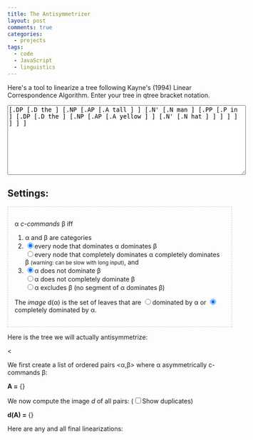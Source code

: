 ```yaml
---
title: The Antisymmetrizer
layout: post
comments: true
categories:
  - projects
tags:
  - code
  - JavaScript
  - linguistics
---
```


<script>
function clean(text) {
  var nodeList = {};
  var headList = {};
  var nodes = text.split(/[^\w']+/);
  for (var i in nodes) {
    var node = nodes[i];
    if (node == '')
      continue;
    var match = /^(\w+?)(\d+)?([P']+)?$/.exec(node);
    var nodeHead = match[1];
    var nodeType = match[3] || '';
    var nodeNum = match[2] || '';
    if (nodeNum) {
      nodeList[node] = true;
      continue;
    } else if (!(node in nodeList)) {
      headList[nodeHead] = 1;
    } else if ((nodeHead + headList[nodeHead] + nodeType) in nodeList) {
      headList[nodeHead]++;
    }
    nodeList[node] = true;
    nodeList[(nodeHead + headList[nodeHead] + nodeType)] = true;
    text = text.replace(new RegExp('([. ])'+nodeHead+nodeType+' '),'$1'+nodeHead+headList[nodeHead]+nodeType+' ');
  }
  return text;
}

function process() {
  text = $('textarea').val();
  hideError();
  $('#clean').text(clean(text));
  $('#a').html('');
  $('#da').html('');

  var tree = createTree($('#clean').text());
  if (!tree)
    return false;
  var pairs = getPairsOfAsymmetricallyCCommandingNonTerminalNodes(tree,$('.everyClause:checked').val(),$('.exclusionClause:checked').val());

  $('#a').html(pairs.map(function(pair){ return '&lt;'+pair[0].label+','+pair[1].label+'&gt;' }).join(', '));

  var orderPairs = [];
  for (var i in pairs) {
    var pair = pairs[i];
    orderPairs = orderPairs.concat(image(pair[0],pair[1],$('.imageClause:checked').val() == 'complete'));
  }

  printDA(orderPairs);
  styleDuplicates();
  var linearizations = linearize(orderPairs);
  $('#l').html('');
  for (var i in linearizations) {
    var lin = linearizations[i];
    $('#l').append($('<li>'+lin.join(' ')+'</li>'));
  }
//  $('#l').text(lin.join(' '));
}

function linearize(orderPairs) {
  var words = {};
  for (var i in orderPairs) {
    words[orderPairs[i][0]] = true;
    words[orderPairs[i][1]] = true;
  }

  var completeLinearizations = [];

  var linearization = [];
  var linearizeChoices = [];
  var flatWords = Object.keys(words);
  while (linearization.length < flatWords.length) {
    var wordNumber = linearization.length;
  
    var foundOne = false;
    for (var i in flatWords) {
      var word = flatWords[i];
      if (i <= linearizeChoices[wordNumber]*1 + 1) // we already tried this word.
        continue;
      if (linearization.indexOf(word) > -1) // don't reuse words
        continue;
      
      var thisLinearization = [].concat(linearization);
      thisLinearization.push(word);
      // suppose word is the next word in the linearization.
      
      // make sure the linearization with this "word" is compatible with all orders
      var badChoice = false;
      for (var j in orderPairs) {
        var orderPair = orderPairs[j];
        var pos1 = thisLinearization.indexOf(orderPair[0].label);
        var pos2 = thisLinearization.indexOf(orderPair[1].label);

        if (pos1 == -1 && pos2 != -1) {
          badChoice = true;
          continue;
        }

        if (pos1 == -1 || pos2 == -1)
          continue;
          
        if (pos1 >= pos2) {
          // bad choice!
          badChoice = true;
          continue;
        }
      }
      
      if (!badChoice) { // we'll choose you
        linearization[wordNumber] = word;
        linearizeChoices[wordNumber] = i;
        foundOne = true;
        break;
      }
    }

    var completedOne = false;    
    if (linearization.length == flatWords.length) {
      completeLinearizations.push([].concat(linearization));
      completedOne = true;
    }
    
    // if we ended up here, that means we made a bad step a little while back, or that we finished one and want to keep going.
    if (!foundOne || completedOne) {
      if (linearization.length == 0)
        return completeLinearizations;
      pop = linearization.pop();
      linearizeChoices = linearizeChoices.slice(0,linearization.length + 1);
    }
    
  }
  return completeLinearizations;
}

function printDA(imageOfPairs) {
  var uniqueHtml = {};
  var allHtml = [];
  for (var i in imageOfPairs) {
    var leafPair = imageOfPairs[i];
    var thisHtml = '&lt;'+leafPair[0]+','+leafPair[1]+'&gt;';
    if (!(thisHtml in uniqueHtml)) {
      uniqueHtml[thisHtml] = true;
    } else {
      thisHtml = '<span class="nonunique">'+thisHtml+'</span>';
    }
    allHtml.push(thisHtml);
  }
  $('#da').html(allHtml.join(', '));
}

function getPairsOfAsymmetricallyCCommandingNonTerminalNodes(tree,everyClause,exclusionClause) {
  // get all the nodes
  var nodes = tree.dominatees();
  nodes.push(tree);
  
  var pairs = [];
  
  for (var i in nodes) {
    for (var j in nodes) {
      if (nodes[i].isLeaf() || nodes[j].isLeaf())
        continue;
      if (nodes[i].cCommand(nodes[j],everyClause,exclusionClause))
        if (!nodes[j].cCommand(nodes[i],everyClause,exclusionClause))
          pairs.push([nodes[i],nodes[j]]);
    }
  }
  return pairs;
}

function createTree(text) {
  var tree = null;
  var current = tree;
  var nodes = text.split(/ +/);
  for (var i in nodes) {
    var node = nodes[i];
    if (node.indexOf('[.') === 0) { // create a new node.
      var label = node.replace('[.','');
      if (tree == null) {
        tree = new TreeNode(label,null);
        current = tree;
      } else
        current = current.addChild(label);
    } else if (node == ']') { // go back up one level
      current = current.parent;
    } else {
      label = node;
      current.addChild(label);
    }

    if (current == null && i < (nodes.length-1)) {
      showError("There's more than one tree here! Make sure to balance your braces.");
      return false;
    }
  }
  
  if (current != null) {
    showError("This tree is incomplete! Make sure to balance your braces.");
    return false;
  }
  
  return tree;
}

var TreeNode = function(label,parent) {
  this.parent = parent;
  this.label = label;
  this.children = [];
}
TreeNode.prototype = {
  parent: null,
  label: null,
  children: [],
  addChild: function(label) {
    var child = new TreeNode(label,this);
    this.children.push(child);
    return child;
  },
  toString: function() {
    if (!this.isLeaf())
      return "[."+this.label+" "+this.children.join(' ')+" ]";
    else
      return this.label;
  },
  headLabel: function() {
    var match = /^(\w+?)(\d+)?([P']+)?$/.exec(this.label);
    if (!match || !match[1] || !match[2]) {
      showError("I can't parse the label "+this.label+'.');
      throw Error();
    }
    return match[1]+match[2];
  },
  
  
  isBar: function() {
    return (this.label.indexOf("'") > 0);
  },
  isPhrase: function() {
    var unnumberedLabel = this.label.replace(/\d/g,'');
    if (unnumberedLabel.length == 1)
      return false;
    return (unnumberedLabel.substr(unnumberedLabel.length-1,1) == 'P');
  },
  isLeaf: function() {
    return (this.children.length == 0);
  },
  isHead: function() {
    return (!this.isBar() && !this.isPhrase() && !this.isLeaf());
  },
  isCategory: function() {
    return (!this.isBar() && !this.isLeaf());
  },  
  
  segments: function() {
    // if it's a head, then you are your own only segment.
    if (this.isHead())
      return [this];

    var segments = [];
    var current = this.head();
    while (current.parent != null && current.parent.headLabel() == this.headLabel()) {
      // not sure if we need this if statement
      if (current.parent.isBar() || current.parent.isPhrase())
        segments.push(current.parent);
      current = current.parent;
    }
    return segments;
  },
  head: function() {
    if (!this.isBar() && !this.isPhrase())
      return this;
    var headLabel = this.headLabel();
    var current = this;
    for (var i in current.children) {
      var child = current.children[i];
      if (child.label == headLabel)
        return child;
      if (child.headLabel() == headLabel)
        return child.head();
    }
    showError(this.label+" doesn't have a head!");
    return false;
  },
  cCommand: function(target,everyClause,exclusionClause) {
    // neither alpha nor beta is an X' (that is, both are either heads or maximal projections)
    if (this.isBar() || target.isBar())
      return false;
    // every node that dominates alpha dominates beta
    var alphaDom, betaDom;
    if (everyClause == 'complete') {
      alphaDom = this.completeDominators();
      betaDom = target.completeDominators();
    } else if (everyClause == 'node') {
      alphaDom = this.dominators();
      betaDom = target.dominators();
    }

    for (var i in alphaDom) {
      var thisDom = alphaDom[i];
      if (betaDom.indexOf(thisDom) < 0) // if this dominator of alpha is not a dominator of beta
        return false;
    }
    // alpha does not dominate beta
    if (exclusionClause == 'domination' && this.dominate(target))
      return false;
    // alpha does not dominate beta
    if (exclusionClause == 'complete' && this.completelyDominate(target))
      return false;
    // or alpha does excludes beta
    if (exclusionClause == 'exclusion' && !this.exclude(target))
      return false;
    return true;
  },
  dominate: function(target) {
    return (this.toString().indexOf(target.toString()) > -1);
  },
  completelyDominate: function(target) {
//    if (!this.isPhrase()) // only phrases can completely dominate things (?)
//      return false;
    var segments = this.segments();
    for (var i in segments) {
      if (!segments[i].dominate(target))
        return false;
    }
    return true;
  },
  exclude: function(target) {
    var segments = this.segments();
    for (var i in segments) {
      if (segments[i].dominate(target))
        return false;
    }
    return true;
  },
  
  dominators: function() {
    var dominators = [];
    var current = this;
    while (current.parent != null) {
      dominators.push(current.parent);
      current = current.parent;
    }
    return dominators;
  },
  completeDominators: function() {
    var dominators = this.dominators();
    var completeDominators = [];
    for (var i in dominators) {
      if (dominators[i].completelyDominate(this))
        completeDominators.push(dominators[i]);
    }
    return completeDominators;
  },
  categoryDominators: function() {
    return this.dominators().filter(function(x){return x.isCategory()});
  },
  dominatees: function() {
    if (this.isLeaf())
      return [];
    var ret = [];
    for (var i in this.children) {
      var child = this.children[i];
      ret.push(child);
      ret = ret.concat(this.children[i].dominatees());
    }
    return ret;
  },
  completeDominatees: function() {
    // get the lowest segment of this node, in case it has multiple segments
    // and then return that node's dominatees.
    
    var segments = this.segments();
    var lowestSegment = segments[0];
    if (!lowestSegment)
      return [];
    for (var i in segments) {
      var seg = segments[i];
      if (lowestSegment.dominate(seg))
        lowestSegment = seg;
    }
    return lowestSegment.dominatees();
  },
  image: function(complete) {
    if (complete)
      return this.completeDominatees().filter(function(x){return x.isLeaf()});
    else
      return this.dominatees().filter(function(x){return x.isLeaf()});
  },
  
  find: function(label) {
    var nodes = ([this].concat(this.dominatees())).filter(function(x){return x.label == label});
    if (nodes.length != 1)
      return false;
    return nodes[0];
  }
}

function image(alpha,beta,complete) {
  if (beta == null)
    return alpha.image(complete);
  var imageAlpha = alpha.image(complete);
  var imageBeta = beta.image(complete);

  var image = [];
  for (var i in imageAlpha)
    for (var j in imageBeta)
      image.push([imageAlpha[i],imageBeta[j]])

  return image;
}

$(document).ready(function(){
  $('textarea').keyup(process);
  process();
  $('.exclusionClause').change(process);
  $('.imageClause').change(process);
  $('.everyClause').change(process);
  $('#dup').change(styleDuplicates);
});

function styleDuplicates() {
  if ($('#dup:checked').length)
    $('.nonunique').show();
  else
    $('.nonunique').hide();    
}

function showError(text) {
  $('#error').text(text).show();
}

function hideError(text) {
  $('#error').hide();
}
</script>

Here's a tool to linearize a tree following Kayne's (1994) Linear Correspondence Algorithm. Enter your tree in qtree bracket notation.

<textarea cols='64' rows='10'>[.DP [.D the ] [.NP [.AP [.A tall ] ] [.N' [.N man ] [.PP [.P in ] [.DP [.D the ] [.NP [.AP [.A yellow ] ] [.N' [.N hat ] ] ] ] ] ] ] ]</textarea>

<div id='error' style='display:none;color: red;background-color: #eee;'>
</div>

## Settings:

<div id='settings' style='border: 1px dashed #ccc; padding: 15px;'>
  <p>
    &alpha; <em>c-commands</em> &beta; iff <ol>
      <li>
        &alpha; and &beta; are categories
      </li>
      <li>
        <input checked='checked' type='radio' name='everyClause' value='node' class='everyClause' />every node that dominates &alpha; dominates &beta;</input><br /><input type='radio' name='everyClause' value='complete' class='everyClause' />every node that completely dominates &alpha; completely dominates &beta; <small>(warning: can be slow with long input)</small></input>, and
      </li>
      <li>
        <input checked='checked' type='radio' name='exclusionClause' value='domination' class='exclusionClause' />&alpha; does not dominate &beta;</input><br /><input type='radio' name='exclusionClause' value='complete' class='exclusionClause' />&alpha; does not completely dominate &beta;</input><br /><input type='radio' name='exclusionClause' value='exclusion' class='exclusionClause' />&alpha; excludes &beta; (no segment of &alpha; dominates &beta;)</input>
      </li>
    </ol>
  </p>
  
  <p>
    The <em>image</em> d(&alpha;) is the set of leaves that are <input type='radio' name='imageClause' value='incomplete' class='imageClause' />dominated by &alpha;</input> or <input checked='checked' type='radio' name='imageClause' value='complete' class='imageClause' />completely dominated by &alpha;</input>.
  </p>
</div>

Here is the tree we will actually antisymmetrize:

<span id='clean'>&lt;</span>

We first create a list of ordered pairs <&alpha;,&beta;> where &alpha; asymmetrically c-commands &beta;:

<div>
  <strong>A =</strong> {<span id='a'></span>}
</div>

We now compute the image *d* of all pairs: (<input type='checkbox' name='dup' id='dup' /><label for='dup'>Show duplicates</label>)

<div>
  <strong>d(A) =</strong> {<span id='da'></span>}
</div>

Here are any and all final linearizations:

<div>
  <span id='l'></span>
</div>